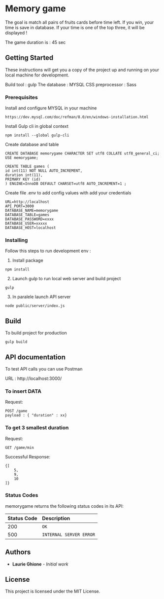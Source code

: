 # Memory game

The goal is match all pairs of fruits cards before time left.
If you win, your time is save in database.
If your time is one of the top three, it will be displayed !

The game duration is : 45 sec

## Getting Started

These instructions will get you a copy of the project up and running on your local machine for development.

Build tool : gulp
The database : MYSQL
CSS preprocessor : Sass

### Prerequisites

Install and configure MYSQL in your machine

```
https://dev.mysql.com/doc/refman/8.0/en/windows-installation.html
```

Install Gulp cli in global context

```
npm install --global gulp-cli
```

Create database and table

```
CREATE DATABASE memorygame CHARACTER SET utf8 COLLATE utf8_general_ci;
USE memorygame;
```

```
CREATE TABLE games (
id int(11) NOT NULL AUTO_INCREMENT,
duration int(11),
PRIMARY KEY (id)
) ENGINE=InnoDB DEFAULT CHARSET=utf8 AUTO_INCREMENT=1 ;
```

Create file .env to add config values with add your credentials

```
URL=http://localhost
API_PORT=3000
DATABASE_NAME=memorygame
DATABASE_TABLE=games
DATABASE_PASSWORD=xxxx
DATABASE_USER=xxxxx
DATABASE_HOST=localhost
```

### Installing

Follow this steps to run development env :

1. Install package

```
npm install
```

2. Launch gulp to run local web server and build project

```
gulp
```

3. In paralele launch API server

```
node public/server/index.js
```

## Build

To build project for production

```
gulp build
```

## API documentation

To test API calls you can use Postman

URL : http://localhost:3000/

### To insert DATA

Request:

```http
POST /game
payload : { "duration" : xx}
```

### To get 3 smallest duration

Request:

```http
GET /game/min
```

Successful Response:

```
{[
    5,
    9,
    10
]}
```

### Status Codes

memorygame returns the following status codes in its API:

| Status Code | Description             |
| :---------- | :---------------------- |
| 200         | `OK`                    |
| 500         | `INTERNAL SERVER ERROR` |

## Authors

- **Laurie Ghione** - _Initial work_

## License

This project is licensed under the MIT License.
